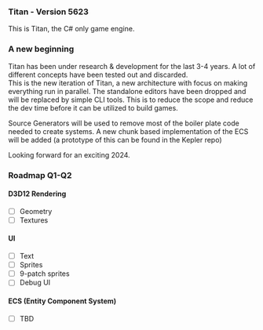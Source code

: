 
### Titan - Version 5623

This is Titan, the C# only game engine.

### A new beginning
Titan has been under research & development for the last 3-4 years. A lot of different concepts have been tested out and discarded.   
This is the new iteration of Titan, a new architecture with focus on making everything run in parallel. The standalone editors have been dropped and will be replaced by simple CLI tools. This is to reduce the scope and reduce the dev time before it can be utilized to build games.

Source Generators will be used to remove most of the boiler plate code needed to create systems. A new chunk based implementation of the ECS will be added (a prototype of this can be found in the Kepler repo)

Looking forward for an exciting 2024.

### Roadmap Q1-Q2

#### D3D12 Rendering
- [ ] Geometry
- [ ] Textures

#### UI
- [ ] Text
- [ ] Sprites
- [ ] 9-patch sprites
- [ ] Debug UI

#### ECS (Entity Component System)
- [ ] TBD
 